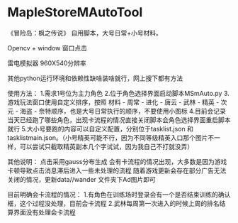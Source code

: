 # MapleStoreMAutoTool
《冒险岛：枫之传说》 自用脚本，大号日常+小号材料。

Opencv + window 窗口点击

雷电模拟器 960X540分辨率

其他python运行环境和依赖性缺啥装啥就行，网上搜下都有方法

使用方法：
1.需求1号位为主力角色
2.位于角色选择界面启动脚本MSmAuto.py
3.游戏玩法窗口使用自定义排序，按照 材料 - 周常 - 进化 - 唐云 - 武林 - 精英 - 次元 - 海盗 - 奈特顺序，也是大号日常执行的顺序，不要使用小图标
4.目前会记录当天已经跑了哪些角色，出现卡流程的情况直接关闭脚本会角色选择界面重启脚本就行
5.大小号要跑的内容可以自定义配置，分别位于tasklist.json 和tasklistmain.json。（小号精英可能不行，因为不同等级精英入口那个图片不一样，可以尝试只截取精英副本几个字试试，因为我自己不打就没弄）

其他说明：
点击采用gauss分布生成
会有卡流程的情况出现，大多数是因为游戏卡顿导致点击消息滞后进入一些未处理的流程
随着游戏更新会存在部分广告无法关闭的情况，更新data//wander 文件夹下Ad图片即可

目前明确会卡流程的情况：
1.有角色在训练场时登录会有一个是否结束训练的确认框，这个过程没处理，目前会卡流程
2.武林每周第一次进入的时候上周的排名结算界面没有处理会卡流程
